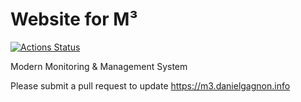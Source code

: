 # Website for M³ 

[![Actions Status](https://github.com/dgagnon/M3-Website/workflows/github%20pages/badge.svg)](https://github.com/dgagnon/M3-Website/actions)

Modern Monitoring &amp; Management System

Please submit a pull request to update https://m3.danielgagnon.info
